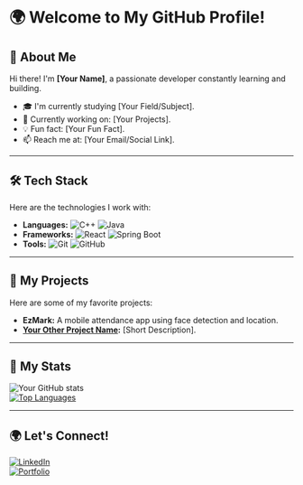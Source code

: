 # 🌍 Welcome to My GitHub Profile!

## 👋 About Me
Hi there! I'm **[Your Name]**, a passionate developer constantly learning and building.  
- 🎓 I'm currently studying [Your Field/Subject].  
- 🌱 Currently working on: [Your Projects].  
- 💡 Fun fact: [Your Fun Fact].  
- 📫 Reach me at: [Your Email/Social Link].

---

## 🛠️ Tech Stack
Here are the technologies I work with:
- **Languages:** ![C++](https://img.shields.io/badge/-C++-00599C?style=flat&logo=c%2B%2B&logoColor=white) ![Java](https://img.shields.io/badge/-Java-007396?style=flat&logo=java&logoColor=white)
- **Frameworks:** ![React](https://img.shields.io/badge/-React-61DAFB?style=flat&logo=react&logoColor=white) ![Spring Boot](https://img.shields.io/badge/-Spring%20Boot-6DB33F?style=flat&logo=spring&logoColor=white)
- **Tools:** ![Git](https://img.shields.io/badge/-Git-F05032?style=flat&logo=git&logoColor=white) ![GitHub](https://img.shields.io/badge/-GitHub-181717?style=flat&logo=github&logoColor=white)

---

## 🌟 My Projects
Here are some of my favorite projects:
- **EzMark:** A mobile attendance app using face detection and location.  
- **[Your Other Project Name](#):** [Short Description].  

---

## 🚀 My Stats
![Your GitHub stats](https://github-readme-stats.vercel.app/api?username=YourGitHubUsername&show_icons=true&theme=radical)  
[![Top Languages](https://github-readme-stats.vercel.app/api/top-langs/?username=YourGitHubUsername&layout=compact)](https://github.com/anuraghazra/github-readme-stats)

---

## 🌍 Let's Connect!
[![LinkedIn](https://img.shields.io/badge/-LinkedIn-blue?style=flat&logo=Linkedin&logoColor=white)](https://linkedin.com/in/yourprofile)  
[![Portfolio](https://img.shields.io/badge/-Portfolio-green?style=flat&logo=github&logoColor=white)](https://yourportfolio.com)
